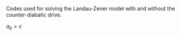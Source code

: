 Codes used for solving the Landau-Zener model with and without the counter-diabatic drive.

$a_b = c$
